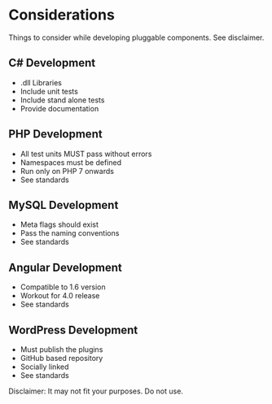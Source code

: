# Considerations

Things to consider while developing pluggable components.
See disclaimer.

## C# Development
 - .dll Libraries
 - Include unit tests
 - Include stand alone tests
 - Provide documentation


## PHP Development
 - All test units MUST pass without errors
 - Namespaces must be defined
 - Run only on PHP 7 onwards
 - See standards


## MySQL Development
 - Meta flags should exist
 - Pass the naming conventions
 - See standards


## Angular Development
 - Compatible to 1.6 version
 - Workout for 4.0 release
 - See standards


## WordPress Development
 - Must publish the plugins
 - GitHub based repository
 - Socially linked
 - See standards

Disclaimer: It may not fit your purposes. Do not use.
